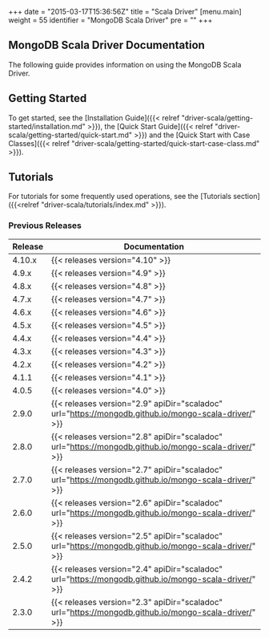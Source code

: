 +++
date = "2015-03-17T15:36:56Z"
title = "Scala Driver"
[menu.main]
  weight = 55
  identifier = "MongoDB Scala Driver"
  pre = "<i class='fa fa-refresh'></i>"
+++

## MongoDB Scala Driver Documentation

The following guide provides information on using the MongoDB Scala Driver.

## Getting Started

To get started, see the [Installation Guide]({{< relref "driver-scala/getting-started/installation.md" >}}),
the [Quick Start Guide]({{< relref "driver-scala/getting-started/quick-start.md" >}}) and the
[Quick Start with Case Classes]({{< relref "driver-scala/getting-started/quick-start-case-class.md" >}}).

## Tutorials

For tutorials for some frequently used operations, see the [Tutorials section]({{<relref "driver-scala/tutorials/index.md" >}}).


### Previous Releases

| Release | Documentation |
|---------|---------------|
|  4.10.x | {{< releases version="4.10" >}} |
|  4.9.x  | {{< releases version="4.9" >}} |
|  4.8.x  | {{< releases version="4.8" >}} |
|  4.7.x  | {{< releases version="4.7" >}} |
|  4.6.x  | {{< releases version="4.6" >}} |
|  4.5.x  | {{< releases version="4.5" >}} |
|  4.4.x  | {{< releases version="4.4" >}} |
|  4.3.x  | {{< releases version="4.3" >}} |
|  4.2.x  | {{< releases version="4.2" >}} |
|  4.1.1  | {{< releases version="4.1" >}} |
|  4.0.5  | {{< releases version="4.0" >}} |
|  2.9.0  | {{< releases version="2.9" apiDir="scaladoc" url="https://mongodb.github.io/mongo-scala-driver/" >}} |
|  2.8.0  | {{< releases version="2.8" apiDir="scaladoc" url="https://mongodb.github.io/mongo-scala-driver/" >}} |
|  2.7.0  | {{< releases version="2.7" apiDir="scaladoc" url="https://mongodb.github.io/mongo-scala-driver/" >}} |
|  2.6.0  | {{< releases version="2.6" apiDir="scaladoc" url="https://mongodb.github.io/mongo-scala-driver/" >}} |
|  2.5.0  | {{< releases version="2.5" apiDir="scaladoc" url="https://mongodb.github.io/mongo-scala-driver/" >}} |
|  2.4.2  | {{< releases version="2.4" apiDir="scaladoc" url="https://mongodb.github.io/mongo-scala-driver/" >}} |
|  2.3.0  | {{< releases version="2.3" apiDir="scaladoc" url="https://mongodb.github.io/mongo-scala-driver/" >}} |
